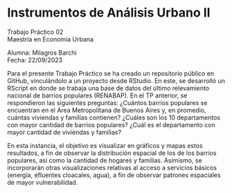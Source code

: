 # Instrumentos de Análisis Urbano II

Trabajo Práctico 02  
Maestría en Economía Urbana

Alumna: Milagros Barchi  
Fecha: 22/09/2023

Para el presente Trabajo Práctico se ha creado un repositorio público en GitHub, vinculándolo a un proyecto desde RStudio. En este, se desarrolló un RScript en donde se trabaja una base de datos del último relevamiento nacional de barrios populares (RENABAP). En el TP anterior, se respondieron las siguientes preguntas: ¿Cuántos barrios populares se encuentran en el Área Metropolitana de Buenos Aires y, en promedio, cuántas viviendas y familias contienen? ¿Cuáles son los 10 departamentos con mayor cantidad de barrios populares? ¿Cuál es el departamento con mayor cantidad de viviendas y familias?

En esta instancia, el objetivo es visualizar en gráficos y mapas estos resultados, a fin de observar la distribución espacial de los de los barrios populares, así como la cantidad de hogares y familias. Asimismo, se incorporarán otras visualizaciones relativas al acceso a servicios básicos (energía, efluentes cloacales, agua), a fin de observar patrones espaciales de mayor vulnerabilidad. 